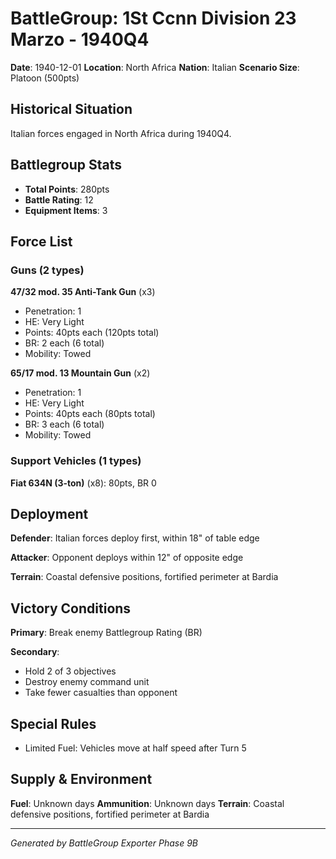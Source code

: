 # BattleGroup: 1St Ccnn Division 23 Marzo - 1940Q4

**Date**: 1940-12-01
**Location**: North Africa
**Nation**: Italian
**Scenario Size**: Platoon (500pts)

## Historical Situation

Italian forces engaged in North Africa during 1940Q4.

## Battlegroup Stats

- **Total Points**: 280pts
- **Battle Rating**: 12
- **Equipment Items**: 3

## Force List

### Guns (2 types)

**47/32 mod. 35 Anti-Tank Gun** (x3)
- Penetration: 1
- HE: Very Light
- Points: 40pts each (120pts total)
- BR: 2 each (6 total)
- Mobility: Towed

**65/17 mod. 13 Mountain Gun** (x2)
- Penetration: 1
- HE: Very Light
- Points: 40pts each (80pts total)
- BR: 3 each (6 total)
- Mobility: Towed

### Support Vehicles (1 types)

**Fiat 634N (3-ton)** (x8): 80pts, BR 0

## Deployment

**Defender**: Italian forces deploy first, within 18" of table edge

**Attacker**: Opponent deploys within 12" of opposite edge

**Terrain**: Coastal defensive positions, fortified perimeter at Bardia

## Victory Conditions

**Primary**: Break enemy Battlegroup Rating (BR)

**Secondary**:
- Hold 2 of 3 objectives
- Destroy enemy command unit
- Take fewer casualties than opponent

## Special Rules

- Limited Fuel: Vehicles move at half speed after Turn 5

## Supply & Environment

**Fuel**: Unknown days
**Ammunition**: Unknown days
**Terrain**: Coastal defensive positions, fortified perimeter at Bardia

---

*Generated by BattleGroup Exporter Phase 9B*
